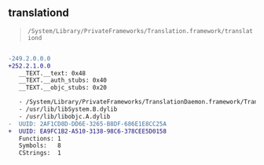 ## translationd

> `/System/Library/PrivateFrameworks/Translation.framework/translationd`

```diff

-249.2.0.0.0
+252.2.1.0.0
   __TEXT.__text: 0x48
   __TEXT.__auth_stubs: 0x40
   __TEXT.__objc_stubs: 0x20

   - /System/Library/PrivateFrameworks/TranslationDaemon.framework/TranslationDaemon
   - /usr/lib/libSystem.B.dylib
   - /usr/lib/libobjc.A.dylib
-  UUID: 2AF1CD8D-DD6E-3265-B8DF-686E1E8CC25A
+  UUID: EA9FC1B2-A510-3138-98C6-378CEE5D0158
   Functions: 1
   Symbols:   8
   CStrings:  1

```
